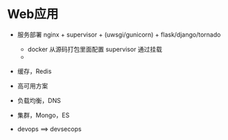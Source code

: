 # Web应用

* 服务部署 nginx + supervisor + \(uwsgi/gunicorn\) + flask/django/tornado

  * docker 从源码打包里面配置 supervisor 通过挂载
  * 

* 缓存，Redis

* 高可用方案

* 负载均衡，DNS

* 集群，Mongo，ES

* devops ==&gt; devsecops



